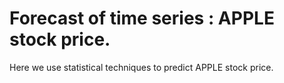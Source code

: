 # Forecast of time series : APPLE stock price. 
Here we use statistical techniques to predict APPLE stock price.
